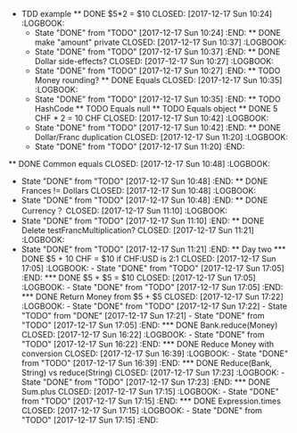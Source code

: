 * TDD example
** DONE $5*2 = $10
   CLOSED: [2017-12-17 Sun 10:24]
   :LOGBOOK:
   - State "DONE"       from "TODO"       [2017-12-17 Sun 10:24]
   :END:
** DONE make "amount" private
   CLOSED: [2017-12-17 Sun 10:37]
   :LOGBOOK:
   - State "DONE"       from "TODO"       [2017-12-17 Sun 10:37]
   :END:
** DONE Dollar side-effects?
   CLOSED: [2017-12-17 Sun 10:27]
   :LOGBOOK:
   - State "DONE"       from "TODO"       [2017-12-17 Sun 10:27]
   :END:
** TODO Money rounding?
** DONE Equals
   CLOSED: [2017-12-17 Sun 10:35]
   :LOGBOOK:
   - State "DONE"       from "TODO"       [2017-12-17 Sun 10:35]
   :END:
** TODO HashCode
** TODO Equals null
** TODO Equals object
** DONE 5 CHF * 2 = 10 CHF
   CLOSED: [2017-12-17 Sun 10:42]
   :LOGBOOK:
   - State "DONE"       from "TODO"       [2017-12-17 Sun 10:42]
   :END:
** DONE Dollar/Franc duplication
   CLOSED: [2017-12-17 Sun 11:20]
   :LOGBOOK:
   - State "DONE"       from "TODO"       [2017-12-17 Sun 11:20]
   :END:

** DONE Common equals
   CLOSED: [2017-12-17 Sun 10:48]
   :LOGBOOK:
   - State "DONE"       from "TODO"       [2017-12-17 Sun 10:48]
   :END:
** DONE Frances != Dollars
   CLOSED: [2017-12-17 Sun 10:48]
   :LOGBOOK:
   - State "DONE"       from "TODO"       [2017-12-17 Sun 10:48]
   :END:
** DONE Currency？
   CLOSED: [2017-12-17 Sun 11:10]
   :LOGBOOK:
   - State "DONE"       from "TODO"       [2017-12-17 Sun 11:10]
   :END:
** DONE Delete testFrancMultiplication?
   CLOSED: [2017-12-17 Sun 11:21]
   :LOGBOOK:
   - State "DONE"       from "TODO"       [2017-12-17 Sun 11:21]
   :END:
** Day two
*** DONE $5 + 10 CHF = $10 if CHF:USD is 2:1
    CLOSED: [2017-12-17 Sun 17:05]
    :LOGBOOK:
    - State "DONE"       from "TODO"       [2017-12-17 Sun 17:05]
    :END:
*** DONE $5 + $5 = $10
    CLOSED: [2017-12-17 Sun 17:05]
    :LOGBOOK:
    - State "DONE"       from "TODO"       [2017-12-17 Sun 17:05]
    :END:
*** DONE Return Money from $5 + $5
    CLOSED: [2017-12-17 Sun 17:22]
    :LOGBOOK:
    - State "DONE"       from "TODO"       [2017-12-17 Sun 17:22]
    - State "TODO"       from "DONE"       [2017-12-17 Sun 17:21]
    - State "DONE"       from "TODO"       [2017-12-17 Sun 17:05]
    :END:
*** DONE Bank.reduce(Money)
    CLOSED: [2017-12-17 Sun 16:22]
    :LOGBOOK:
    - State "DONE"       from "TODO"       [2017-12-17 Sun 16:22]
    :END:
*** DONE Reduce Money with conversion
    CLOSED: [2017-12-17 Sun 16:39]
    :LOGBOOK:
    - State "DONE"       from "TODO"       [2017-12-17 Sun 16:39]
    :END:
*** DONE Reduce(Bank, String) vs reduce(String)
    CLOSED: [2017-12-17 Sun 17:23]
    :LOGBOOK:
    - State "DONE"       from "TODO"       [2017-12-17 Sun 17:23]
    :END:
*** DONE Sum.plus
    CLOSED: [2017-12-17 Sun 17:15]
    :LOGBOOK:
    - State "DONE"       from "TODO"       [2017-12-17 Sun 17:15]
    :END:
*** DONE Expression.times
    CLOSED: [2017-12-17 Sun 17:15]
    :LOGBOOK:
    - State "DONE"       from "TODO"       [2017-12-17 Sun 17:15]
    :END:
